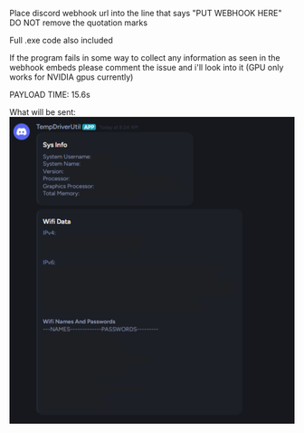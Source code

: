 Place discord webhook url into the line that says "PUT WEBHOOK HERE"
DO NOT remove the quotation marks

Full .exe code also included

If the program fails in some way to collect any information as seen in the webhook embeds please comment the issue and i'll look into it
(GPU only works for NVIDIA gpus currently)

PAYLOAD TIME: 15.6s

What will be sent:
![alt text](https://github.com/PCMon/FlipperZero-BadUSB-BadKB-SysInfoAndWifi/blob/main/image.png?raw=true)
